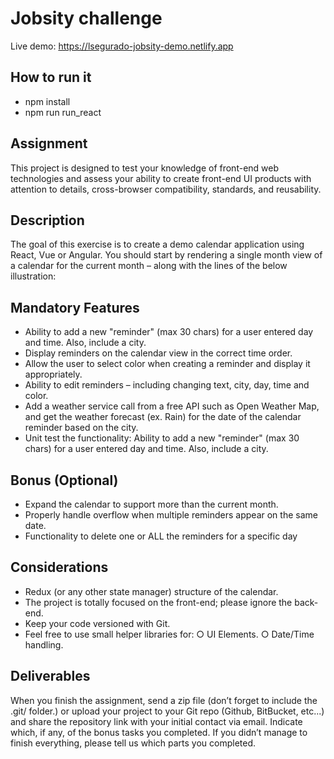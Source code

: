 # Jobsity challenge
Live demo: https://lsegurado-jobsity-demo.netlify.app

## How to run it
* npm install
* npm run run_react

## Assignment
This project is designed to test your knowledge of front-end web technologies and assess your
ability to create front-​end UI products with attention to details, cross-browser compatibility,
standards, and reusability.

## Description
The goal of this exercise is to create a demo calendar application using React, Vue or Angular.
You should start by rendering a single month view of a calendar for the current month – along
with the lines of the below illustration:

## Mandatory Features
* Ability to add a new "reminder" (max 30 chars) for a user entered day and time. Also,
include a city.
* Display reminders on the calendar view in the correct time order.
* Allow the user to select color when creating a reminder and display it appropriately.
* Ability to edit reminders – including changing text, city, day, time and color.
* Add a weather service call from a free API such as ​Open Weather Map​, and get the
weather forecast (ex. Rain) for the date of the calendar reminder based on the city.
* Unit test the functionality: ​Ability to add a new "reminder" (max 30 chars) for a user
entered day and time. Also, include a city.

## Bonus (Optional)
* Expand the calendar to support more than the current month.
* Properly handle overflow when multiple reminders appear on the same date.
* Functionality to delete one or ALL the reminders for a specific day

## Considerations
* Redux (or any other state manager) structure of the calendar.
* The project is totally focused on the front-end; please ignore the back-end.
* Keep your code versioned with Git.
* Feel free to use small helper libraries for:
○ UI Elements.
○ Date/Time handling.

## Deliverables
When you finish the assignment, send a zip file (don’t forget to include the .git/ folder.) or upload
your project to your Git repo (Github, BitBucket, etc...) and share the repository link with your
initial contact via email. Indicate which, if any, of the bonus tasks you completed.
If you didn’t manage to finish everything, please tell us which parts you completed.

